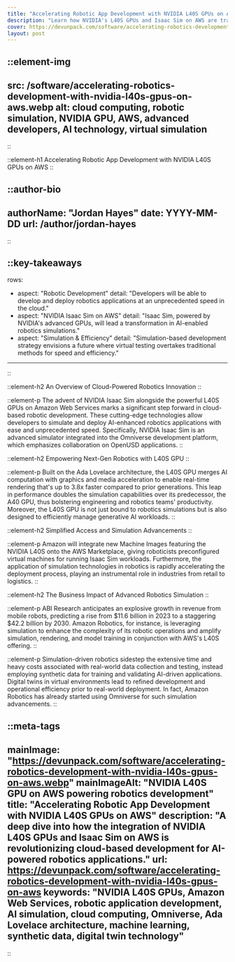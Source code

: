 ```yaml
---
title: "Accelerating Robotic App Development with NVIDIA L40S GPUs on AWS"
description: "Learn how NVIDIA's L40S GPUs and Isaac Sim on AWS are transforming the speed and efficiency of robotic application development in the cloud."
cover: https://devunpack.com/software/accelerating-robotics-development-with-nvidia-l40s-gpus-on-aws.webp
layout: post
---
```


::element-img
---
src: /software/accelerating-robotics-development-with-nvidia-l40s-gpus-on-aws.webp
alt: cloud computing, robotic simulation, NVIDIA GPU, AWS, advanced developers, AI technology, virtual simulation
---
::

::element-h1
Accelerating Robotic App Development with NVIDIA L40S GPUs on AWS
::

::author-bio
---
authorName: "Jordan Hayes"
date: YYYY-MM-DD
url: /author/jordan-hayes
---
::

::key-takeaways
---
rows:
 - aspect: "Robotic Development"
   detail:  "Developers will be able to develop and deploy robotics applications at an unprecedented speed in the cloud."
 - aspect: "NVIDIA Isaac Sim on AWS"
   detail:  "Isaac Sim, powered by NVIDIA's advanced GPUs, will lead a transformation in AI-enabled robotics simulations."
 - aspect: "Simulation & Efficiency"
   detail:  "Simulation-based development strategy envisions a future where virtual testing overtakes traditional methods for speed and efficiency."
---
::

::element-h2
An Overview of Cloud-Powered Robotics Innovation
::

::element-p
The advent of NVIDIA Isaac Sim alongside the powerful L40S GPUs on Amazon Web Services marks a significant step forward in cloud-based robotic development. These cutting-edge technologies allow developers to simulate and deploy AI-enhanced robotics applications with ease and unprecedented speed. Specifically, NVIDIA Isaac Sim is an advanced simulator integrated into the Omniverse development platform, which emphasizes collaboration on OpenUSD applications.
::

::element-h2
Empowering Next-Gen Robotics with L40S GPU
::

::element-p
Built on the Ada Lovelace architecture, the L40S GPU merges AI computation with graphics and media acceleration to enable real-time rendering that's up to 3.8x faster compared to prior generations. This leap in performance doubles the simulation capabilities over its predecessor, the A40 GPU, thus bolstering engineering and robotics teams' productivity. Moreover, the L40S GPU is not just bound to robotics simulations but is also designed to efficiently manage generative AI workloads.
::

::element-h2
Simplified Access and Simulation Advancements
::

::element-p
Amazon will integrate new Machine Images featuring the NVIDIA L40S onto the AWS Marketplace, giving roboticists preconfigured virtual machines for running Isaac Sim workloads. Furthermore, the application of simulation technologies in robotics is rapidly accelerating the deployment process, playing an instrumental role in industries from retail to logistics.
::

::element-h2
The Business Impact of Advanced Robotics Simulation
::

::element-p
ABI Research anticipates an explosive growth in revenue from mobile robots, predicting a rise from $11.6 billion in 2023 to a staggering $42.2 billion by 2030. Amazon Robotics, for instance, is leveraging simulation to enhance the complexity of its robotic operations and amplify simulation, rendering, and model training in conjunction with AWS's L40S offering.
::

::element-p
Simulation-driven robotics sidestep the extensive time and heavy costs associated with real-world data collection and testing, instead employing synthetic data for training and validating AI-driven applications. Digital twins in virtual environments lead to refined development and operational efficiency prior to real-world deployment. In fact, Amazon Robotics has already started using Omniverse for such simulation advancements.
::

::meta-tags
---
mainImage: "https://devunpack.com/software/accelerating-robotics-development-with-nvidia-l40s-gpus-on-aws.webp"
mainImageAlt: "NVIDIA L40S GPU on AWS powering robotics development"
title: "Accelerating Robotic App Development with NVIDIA L40S GPUs on AWS"
description: "A deep dive into how the integration of NVIDIA L40S GPUs and Isaac Sim on AWS is revolutionizing cloud-based development for AI-powered robotics applications."
url: https://devunpack.com/software/accelerating-robotics-development-with-nvidia-l40s-gpus-on-aws
keywords: "NVIDIA L40S GPUs, Amazon Web Services, robotic application development, AI simulation, cloud computing, Omniverse, Ada Lovelace architecture, machine learning, synthetic data, digital twin technology"
---
::